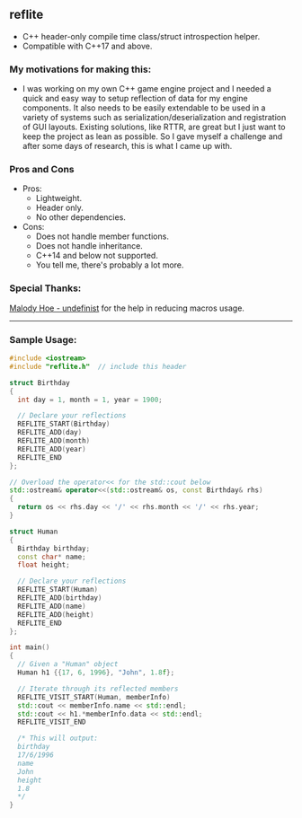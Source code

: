 ## reflite
- C++ header-only compile time class/struct introspection helper.
- Compatible with C++17 and above.

### My motivations for making this:
- I was working on my own C++ game engine project and I needed a quick and easy way to setup reflection of data for my engine components. It also needs to be easily extendable to be used in a variety of systems such as serialization/deserialization and registration of GUI layouts. Existing solutions, like RTTR, are great but I just want to keep the project as lean as possible. So I gave myself a challenge and after some days of research, this is what I came up with.

### Pros and Cons
- Pros:
  - Lightweight.
  - Header only.
  - No other dependencies.
- Cons:
  - Does not handle member functions.
  - Does not handle inheritance.
  - C++14 and below not supported.
  - You tell me, there's probably a lot more.

### Special Thanks:
[Malody Hoe - undefinist](https://github.com/undefinist) for the help in reducing macros usage.

---

### Sample Usage:
```C++
#include <iostream>
#include "reflite.h"  // include this header

struct Birthday
{
  int day = 1, month = 1, year = 1900;

  // Declare your reflections
  REFLITE_START(Birthday)
  REFLITE_ADD(day)
  REFLITE_ADD(month)
  REFLITE_ADD(year)
  REFLITE_END
};

// Overload the operator<< for the std::cout below
std::ostream& operator<<(std::ostream& os, const Birthday& rhs)
{
  return os << rhs.day << '/' << rhs.month << '/' << rhs.year;
}

struct Human
{
  Birthday birthday;
  const char* name;
  float height;

  // Declare your reflections
  REFLITE_START(Human)
  REFLITE_ADD(birthday)
  REFLITE_ADD(name)
  REFLITE_ADD(height)
  REFLITE_END
};

int main()
{
  // Given a "Human" object
  Human h1 {{17, 6, 1996}, "John", 1.8f};

  // Iterate through its reflected members
  REFLITE_VISIT_START(Human, memberInfo)
  std::cout << memberInfo.name << std::endl;
  std::cout << h1.*memberInfo.data << std::endl;
  REFLITE_VISIT_END

  /* This will output:
  birthday
  17/6/1996
  name
  John
  height
  1.8
  */
}
```
